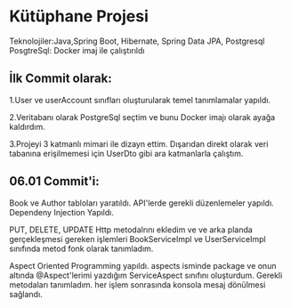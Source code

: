 # Kütüphane Projesi

Teknolojiler:Java,Spring Boot, Hibernate, Spring Data JPA, Postgresql
PosgtreSql: Docker imaj ile çalıştırıldı

## İlk Commit olarak:
1.User ve userAccount sınıfları oluşturularak temel tanımlamalar yapıldı.

2.Veritabanı olarak PostgreSql seçtim ve bunu Docker imajı olarak ayağa kaldırdım.

3.Projeyi 3 katmanlı mimari ile dizayn ettim. Dışarıdan direkt olarak veri tabanına erişilmemesi için UserDto gibi ara katmanlarla çalıştım.

## 06.01 Commit'i:
Book ve Author tabloları yaratıldı. API'lerde gerekli düzenlemeler yapıldı. Dependeny Injection Yapıldı.

PUT, DELETE, UPDATE Http metodalrını ekledim ve ve arka planda gerçekleşmesi gereken işlemleri BookServiceImpl ve UserServiceImpl sınıfında metod fonk olarak tanımladım.

Aspect Oriented Programming yapıldı.
aspects isminde package ve onun altında @Aspect'lerimi yazdığım ServiceAspect sınıfını oluşturdum. Gerekli metodaları tanımladım.
her işlem sonrasında konsola mesaj dönülmesi sağlandı.
